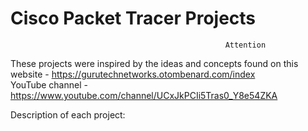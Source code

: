 # Cisco Packet Tracer Projects
                                                    Attention
These projects were inspired by the ideas and concepts found on this website - https://gurutechnetworks.otombenard.com/index         
YouTube channel - https://www.youtube.com/channel/UCxJkPCIi5Tras0_Y8e54ZKA

Description of each project:
